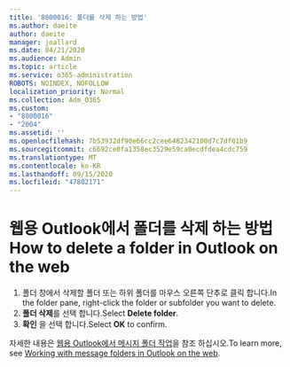 ```yaml
---
title: '8000016: 폴더를 삭제 하는 방법'
ms.author: daeite
author: daeite
manager: joallard
ms.date: 04/21/2020
ms.audience: Admin
ms.topic: article
ms.service: o365-administration
ROBOTS: NOINDEX, NOFOLLOW
localization_priority: Normal
ms.collection: Adm_O365
ms.custom:
- "8000016"
- "2004"
ms.assetid: ''
ms.openlocfilehash: 7b53932df90e66cc2cee6482342100d7c7df01b9
ms.sourcegitcommit: c6692ce0fa1358ec3529e59ca0ecdfdea4cdc759
ms.translationtype: MT
ms.contentlocale: ko-KR
ms.lasthandoff: 09/15/2020
ms.locfileid: "47802171"
---
```

# <a name="how-to-delete-a-folder-in-outlook-on-the-web"></a><span data-ttu-id="96bf9-102">웹용 Outlook에서 폴더를 삭제 하는 방법</span><span class="sxs-lookup"><span data-stu-id="96bf9-102">How to delete a folder in Outlook on the web</span></span>

1. <span data-ttu-id="96bf9-103">폴더 창에서 삭제할 폴더 또는 하위 폴더를 마우스 오른쪽 단추로 클릭 합니다.</span><span class="sxs-lookup"><span data-stu-id="96bf9-103">In the folder pane, right-click the folder or subfolder you want to delete.</span></span>
2. <span data-ttu-id="96bf9-104">**폴더 삭제**를 선택 합니다.</span><span class="sxs-lookup"><span data-stu-id="96bf9-104">Select **Delete folder**.</span></span>
3. <span data-ttu-id="96bf9-105">**확인** 을 선택 합니다.</span><span class="sxs-lookup"><span data-stu-id="96bf9-105">Select **OK** to confirm.</span></span>

<span data-ttu-id="96bf9-106">자세한 내용은 [웹용 Outlook에서 메시지 폴더 작업](https://support.office.com/article/ae0f10d6-54e7-4f29-acd3-78cdc3fdcb9f)을 참조 하십시오.</span><span class="sxs-lookup"><span data-stu-id="96bf9-106">To learn more, see [Working with message folders in Outlook on the web](https://support.office.com/article/ae0f10d6-54e7-4f29-acd3-78cdc3fdcb9f).</span></span>

